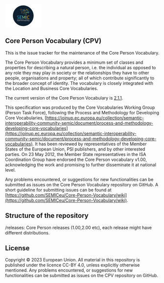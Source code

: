 ![SEMIC Core Vocabulary](/semic-icon-small.png)
## Core Person Vocabulary (CPV)

This is the issue tracker for the maintenance of the Core Person Vocabulary.

The Core Person Vocabulary provides a minimum set of classes and properties for describing a natural person, i.e. the individual as opposed to any role they may play in society or the relationships they have to other people, organisations and property; all of which contribute significantly to the broader concept of identity. The vocabulary is closely integrated with the Location and Business Core Vocabularies.

The current version of the Core Person Vocabulary is [2.1.1](https://semiceu.github.io/Core-Person-Vocabulary/releases/2.1.1/).

This specification was produced by the Core Vocabularies Working Group (Person Task Force), following the Process and Methodology for Developing Core Vocabularies, [https://joinup.ec.europa.eu/collection/semantic-interoperability-community-semic/document/process-and-methodology-developing-core-vocabularies](https://joinup.ec.europa.eu/collection/semantic-interoperability-community-semic/document/process-and-methodology-developing-core-vocabularies). It has been reviewed by representatives of the Member States of the European Union, PSI publishers, and by other interested parties. On 23 May 2012, the Member State representatives in the ISA Coordination Group have endorsed the Core Person vocabulary v1.00, acknowledging the work and promising to further disseminate it at national level. 

Any problems encountered, or suggestions for new functionalities can be submitted as issues on the Core Person Vocabulary repository on GitHub. A short guideline for submitting issues can be found at [https://github.com/SEMICeu/Core-Person-Vocabulary/wiki](https://github.com/SEMICeu/Core-Person-Vocabulary/wiki).

## Structure of the repository
/releases: Core Person releases (1.00,2.00 etc), each release might have different distributions.

## License
Copyright © 2023 European Union. All material in this repository is published under the licence CC-BY 4.0, unless explicitly otherwise mentioned. Any problems encountered, or suggestions for new functionalities can be submitted as issues on the CPV repository on GitHub.
